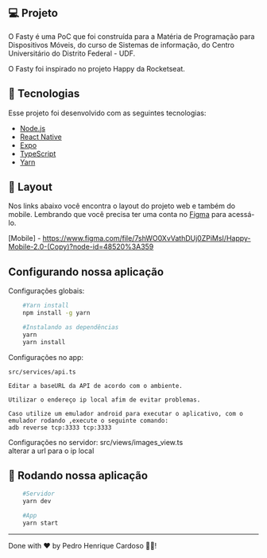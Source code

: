 ## 💻 Projeto

O Fasty é uma PoC que foi construída para a Matéria de Programação para Dispositivos Móveis, do curso de Sistemas de informação, do Centro Universitário do Distrito Federal - UDF.

O Fasty foi inspirado no projeto Happy da Rocketseat. 

## 🚀 Tecnologias

Esse projeto foi desenvolvido com as seguintes tecnologias:

- [Node.js](https://nodejs.org/en/)
- [React Native](https://facebook.github.io/react-native/)
- [Expo](https://expo.io/)
- [TypeScript](https://www.typescriptlang.org/)
- [Yarn](https://yarnpkg.com/)

## 🔖 Layout

Nos links abaixo você encontra o layout do projeto web e também do mobile. Lembrando que você precisa ter uma conta no [Figma](http://figma.com/) para acessá-lo.

[Mobile] - https://www.figma.com/file/7shWO0XvVathDUj0ZPiMsI/Happy-Mobile-2.0-(Copy)?node-id=48520%3A359

##  Configurando nossa aplicação


Configurações globais:
```bash
    #Yarn install
    npm install -g yarn

    #Instalando as dependências
    yarn
    yarn install
```
Configurações no app:

    src/services/api.ts

    Editar a baseURL da API de acordo com o ambiente.

    Utilizar o endereço ip local afim de evitar problemas.

    Caso utilize um emulador android para executar o aplicativo, com o emulador rodando ,execute o seguinte comando:
    adb reverse tcp:3333 tcp:3333


Configurações no servidor:
    src/views/images_view.ts    
    alterar  a url para o ip local

## 🎲 Rodando nossa aplicação

```bash
    #Servidor
    yarn dev
```

```bash
    #App
    yarn start
```

---

Done with ❤️ by Pedro Henrique Cardoso 👋🏽!